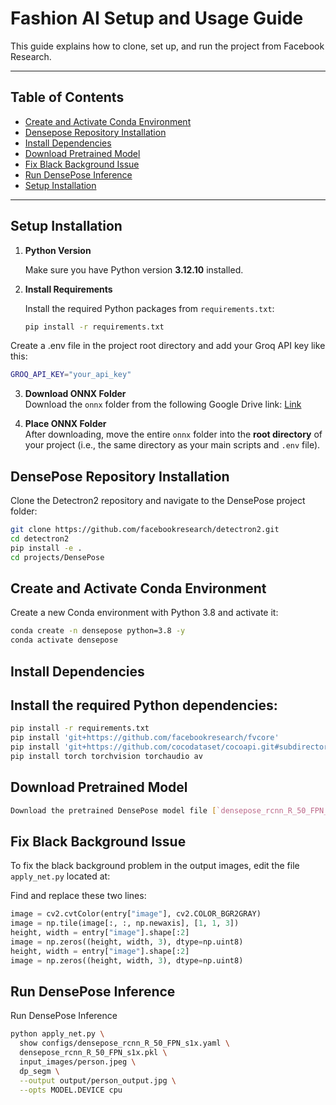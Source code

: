 # Fashion AI Setup and Usage Guide

This guide explains how to clone, set up, and run the project from Facebook Research.

---

## Table of Contents


- [Create and Activate Conda Environment](#create-and-activate-conda-environment)
- [Densepose Repository Installation](#densepose-repository-installation)
- [Install Dependencies](#install-dependencies)
- [Download Pretrained Model](#download-pretrained-model)
- [Fix Black Background Issue](#fix-black-background-issue)
- [Run DensePose Inference](#run-densepose-inference)
- [Setup Installation](#setup-installation)


---



## Setup Installation

1. **Python Version**

   Make sure you have Python version **3.12.10** installed.

2. **Install Requirements**

   Install the required Python packages from `requirements.txt`:

   ```bash
   pip install -r requirements.txt

   ```
  Create a .env file in the project root directory and add your Groq API key like this: 

  ```bash
  GROQ_API_KEY="your_api_key"
  ```
3. **Download ONNX Folder**  
   Download the `onnx` folder from the following Google Drive link:
   [Link](https://drive.google.com/drive/folders/11wb58wtJfpQeAv7bqeS9v34EvO1ONEa_?usp=sharing)

4. **Place ONNX Folder**  
   After downloading, move the entire `onnx` folder into the **root directory** of your project (i.e., the same directory as your main scripts and `.env` file).

## DensePose Repository Installation

Clone the Detectron2 repository and navigate to the DensePose project folder:

```bash
git clone https://github.com/facebookresearch/detectron2.git
cd detectron2
pip install -e .
cd projects/DensePose
```
## Create and Activate Conda Environment

Create a new Conda environment with Python 3.8 and activate it:

```bash
conda create -n densepose python=3.8 -y
conda activate densepose
```

## Install Dependencies

## Install the required Python dependencies:

```bash
pip install -r requirements.txt
pip install 'git+https://github.com/facebookresearch/fvcore'
pip install 'git+https://github.com/cocodataset/cocoapi.git#subdirectory=PythonAPI'
pip install torch torchvision torchaudio av
```
## Download Pretrained Model

```bash
Download the pretrained DensePose model file [`densepose_rcnn_R_50_FPN_s1x.pkl`](LINK) from Google Drive and place it in the following directory:
```

## Fix Black Background Issue

To fix the black background problem in the output images, edit the file `apply_net.py` located at:

Find and replace these two lines:


```python
image = cv2.cvtColor(entry["image"], cv2.COLOR_BGR2GRAY)
image = np.tile(image[:, :, np.newaxis], [1, 1, 3])
height, width = entry["image"].shape[:2]
image = np.zeros((height, width, 3), dtype=np.uint8)
height, width = entry["image"].shape[:2]
image = np.zeros((height, width, 3), dtype=np.uint8)
```

## Run DensePose Inference

Run DensePose Inference

```bash
python apply_net.py \
  show configs/densepose_rcnn_R_50_FPN_s1x.yaml \
  densepose_rcnn_R_50_FPN_s1x.pkl \
  input_images/person.jpeg \
  dp_segm \
  --output output/person_output.jpg \
  --opts MODEL.DEVICE cpu

```



